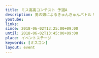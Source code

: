```yaml
---
title: ミス高高コンテスト 予選A
description: 男の娘によるきゅんきゅんバトル！
youtube: 
links:
since: 2018-06-02T13:25:00+09:00
until: 2018-06-02T13:45:00+09:00
place: イベントステージ
keywords: [ミスコン]
layout: event
---
```

